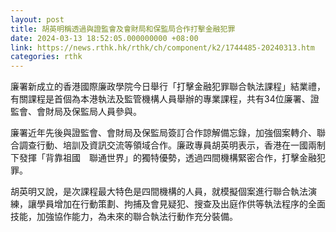 ```yaml
---
layout: post
title: 胡英明稱透過與證監會及會財局和保監局合作打擊金融犯罪
date: 2024-03-13 18:52:05.000000000 +08:00
link: https://news.rthk.hk/rthk/ch/component/k2/1744485-20240313.htm
categories: rthk
---
```


廉署新成立的香港國際廉政學院今日舉行「打擊金融犯罪聯合執法課程」結業禮，有關課程是首個為本港執法及監管機構人員舉辦的專業課程，共有34位廉署、證監會、會財局及保監局人員參與。

廉署近年先後與證監會、會財局及保監局簽訂合作諒解備忘錄，加強個案轉介、聯合調查行動、培訓及資訊交流等領域合作。廉政專員胡英明表示，香港在一國兩制下發揮「背靠祖國　聯通世界」的獨特優勢，透過四間機構緊密合作，打擊金融犯罪。

胡英明又說，是次課程最大特色是四間機構的人員，就模擬個案進行聯合執法演練，讓學員增加在行動策劃、拘捕及會見疑犯、搜查及出庭作供等執法程序的全面技能，加強協作能力，為未來的聯合執法行動作充分裝備。
